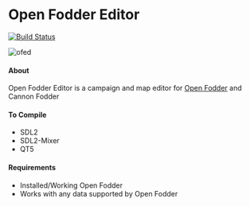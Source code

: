 # Open Fodder Editor
[![Build Status](https://api.travis-ci.com/OpenFodder/editor.svg?branch=master)](https://travis-ci.com/OpenFodder/editor)

![ofed](https://user-images.githubusercontent.com/1327406/47386538-9dd6e400-d758-11e8-90ab-127d81909407.png)

#### About

Open Fodder Editor is a campaign and map editor for [Open Fodder](https://github.com/OpenFodder/openfodder) and Cannon Fodder

#### To Compile

* SDL2
* SDL2-Mixer
* QT5

#### Requirements

* Installed/Working Open Fodder
* Works with any data supported by Open Fodder
